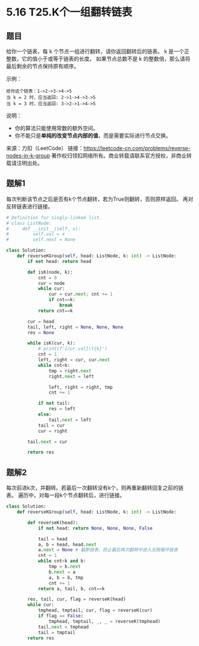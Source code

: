 # 5.16 T25.K个一组翻转链表

## 题目
给你一个链表，每 k 个节点一组进行翻转，请你返回翻转后的链表。
k 是一个正整数，它的值小于或等于链表的长度。
如果节点总数不是 k 的整数倍，那么请将最后剩余的节点保持原有顺序。

示例：
```
给你这个链表：1->2->3->4->5
当 k = 2 时，应当返回: 2->1->4->3->5
当 k = 3 时，应当返回: 3->2->1->4->5
```
说明：
- 你的算法只能使用常数的额外空间。
- 你不能只是**单纯的改变节点内部的值**，而是需要实际进行节点交换。

来源：力扣（LeetCode）
链接：https://leetcode-cn.com/problems/reverse-nodes-in-k-group
著作权归领扣网络所有。商业转载请联系官方授权，非商业转载请注明出处。


## 题解1
每次判断该节点之后是否有k个节点翻转，若为True则翻转，否则原样返回。
再对反转链表进行链接。

```python
# Definition for singly-linked list.
# class ListNode:
#     def __init__(self, x):
#         self.val = x
#         self.next = None

class Solution:
    def reverseKGroup(self, head: ListNode, k: int) -> ListNode:
        if not head: return head

        def isK(node, k):
            cnt = 0
            cur = node
            while cur:
                cur = cur.next; cnt += 1
                if cnt==k:
                    break
            return cnt==k

        cur = head
        tail, left, right = None, None, None
        res = None

        while isK(cur, k):
            # print(f'{cur.val}\t{k}')
            cnt = 1
            left, right = cur, cur.next
            while cnt<k:
                tmp = right.next
                right.next = left

                left, right = right, tmp
                cnt += 1

            if not tail:
                res = left
            else:
                tail.next = left
            tail = cur
            cur = right

        tail.next = cur

        return res
```

## 题解2
每次前进k次，并翻转。若最后一次翻转没有k个，则再重新翻转回复之前的链表。
遍历中，对每一段k个节点翻转后，进行链接。

```python
class Solution:
    def reverseKGroup(self, head: ListNode, k: int) -> ListNode:

        def reverseK(head):
            if not head: return None, None, None, False

            tail = head
            a, b = head, head.next
            a.next = None # 截断链表，防止最后再次翻转中进入无限循环链表
            cnt = 1
            while cnt<k and b:
                tmp = b.next
                b.next = a
                a, b = b, tmp
                cnt += 1
            return a, tail, b, cnt==k

        res, tail, cur, flag = reverseK(head)
        while cur:
            tmphead, tmptail, cur, flag = reverseK(cur)
            if flag == False:
                tmphead, tmptail, _, _ = reverseK(tmphead)
            tail.next = tmphead
            tail = tmptail
        return res
```


